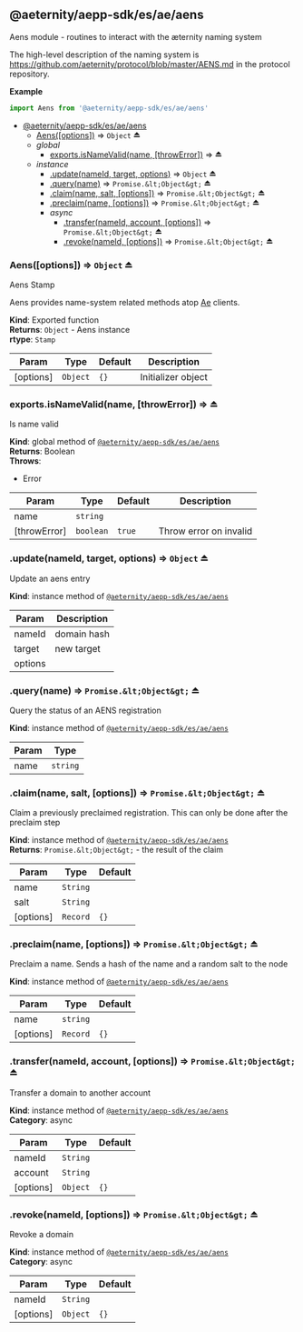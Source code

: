 <a id="module_@aeternity/aepp-sdk/es/ae/aens"></a>

## @aeternity/aepp-sdk/es/ae/aens
Aens module - routines to interact with the æternity naming system

The high-level description of the naming system is
https://github.com/aeternity/protocol/blob/master/AENS.md in the protocol
repository.

**Example**  
```js
import Aens from '@aeternity/aepp-sdk/es/ae/aens'
```

* [@aeternity/aepp-sdk/es/ae/aens](#module_@aeternity/aepp-sdk/es/ae/aens)
    * [Aens([options])](#exp_module_@aeternity/aepp-sdk/es/ae/aens--Aens) ⇒ `Object` ⏏
    * _global_
        * [exports.isNameValid(name, [throwError])](#exp_module_@aeternity/aepp-sdk/es/ae/aens--exports.isNameValid) ⇒ ⏏
    * _instance_
        * [.update(nameId, target, options)](#exp_module_@aeternity/aepp-sdk/es/ae/aens--update) ⇒ `Object` ⏏
        * [.query(name)](#exp_module_@aeternity/aepp-sdk/es/ae/aens--query) ⇒ `Promise.&lt;Object&gt;` ⏏
        * [.claim(name, salt, [options])](#exp_module_@aeternity/aepp-sdk/es/ae/aens--claim) ⇒ `Promise.&lt;Object&gt;` ⏏
        * [.preclaim(name, [options])](#exp_module_@aeternity/aepp-sdk/es/ae/aens--preclaim) ⇒ `Promise.&lt;Object&gt;` ⏏
        * _async_
            * [.transfer(nameId, account, [options])](#exp_module_@aeternity/aepp-sdk/es/ae/aens--transfer) ⇒ `Promise.&lt;Object&gt;` ⏏
            * [.revoke(nameId, [options])](#exp_module_@aeternity/aepp-sdk/es/ae/aens--revoke) ⇒ `Promise.&lt;Object&gt;` ⏏

<a id="exp_module_@aeternity/aepp-sdk/es/ae/aens--Aens"></a>

### Aens([options]) ⇒ `Object` ⏏
Aens Stamp

Aens provides name-system related methods atop
[Ae](#exp_module_@aeternity/aepp-sdk/es/ae--Ae) clients.

**Kind**: Exported function  
**Returns**: `Object` - Aens instance  
**rtype**: `Stamp`

| Param | Type | Default | Description |
| --- | --- | --- | --- |
| [options] | `Object` | <code>{}</code> | Initializer object |

<a id="exp_module_@aeternity/aepp-sdk/es/ae/aens--exports.isNameValid"></a>

### exports.isNameValid(name, [throwError]) ⇒ ⏏
Is name valid

**Kind**: global method of [`@aeternity/aepp-sdk/es/ae/aens`](#module_@aeternity/aepp-sdk/es/ae/aens)  
**Returns**: Boolean  
**Throws**:

- Error


| Param | Type | Default | Description |
| --- | --- | --- | --- |
| name | `string` |  |  |
| [throwError] | `boolean` | <code>true</code> | Throw error on invalid |

<a id="exp_module_@aeternity/aepp-sdk/es/ae/aens--update"></a>

### .update(nameId, target, options) ⇒ `Object` ⏏
Update an aens entry

**Kind**: instance method of [`@aeternity/aepp-sdk/es/ae/aens`](#module_@aeternity/aepp-sdk/es/ae/aens)  

| Param | Description |
| --- | --- |
| nameId | domain hash |
| target | new target |
| options |  |

<a id="exp_module_@aeternity/aepp-sdk/es/ae/aens--query"></a>

### .query(name) ⇒ `Promise.&lt;Object&gt;` ⏏
Query the status of an AENS registration

**Kind**: instance method of [`@aeternity/aepp-sdk/es/ae/aens`](#module_@aeternity/aepp-sdk/es/ae/aens)  

| Param | Type |
| --- | --- |
| name | `string` | 

<a id="exp_module_@aeternity/aepp-sdk/es/ae/aens--claim"></a>

### .claim(name, salt, [options]) ⇒ `Promise.&lt;Object&gt;` ⏏
Claim a previously preclaimed registration. This can only be done after the
preclaim step

**Kind**: instance method of [`@aeternity/aepp-sdk/es/ae/aens`](#module_@aeternity/aepp-sdk/es/ae/aens)  
**Returns**: `Promise.&lt;Object&gt;` - the result of the claim  

| Param | Type | Default |
| --- | --- | --- |
| name | `String` |  | 
| salt | `String` |  | 
| [options] | `Record` | <code>{}</code> | 

<a id="exp_module_@aeternity/aepp-sdk/es/ae/aens--preclaim"></a>

### .preclaim(name, [options]) ⇒ `Promise.&lt;Object&gt;` ⏏
Preclaim a name. Sends a hash of the name and a random salt to the node

**Kind**: instance method of [`@aeternity/aepp-sdk/es/ae/aens`](#module_@aeternity/aepp-sdk/es/ae/aens)  

| Param | Type | Default |
| --- | --- | --- |
| name | `string` |  | 
| [options] | `Record` | <code>{}</code> | 

<a id="exp_module_@aeternity/aepp-sdk/es/ae/aens--transfer"></a>

### .transfer(nameId, account, [options]) ⇒ `Promise.&lt;Object&gt;` ⏏
Transfer a domain to another account

**Kind**: instance method of [`@aeternity/aepp-sdk/es/ae/aens`](#module_@aeternity/aepp-sdk/es/ae/aens)  
**Category**: async  

| Param | Type | Default |
| --- | --- | --- |
| nameId | `String` |  | 
| account | `String` |  | 
| [options] | `Object` | <code>{}</code> | 

<a id="exp_module_@aeternity/aepp-sdk/es/ae/aens--revoke"></a>

### .revoke(nameId, [options]) ⇒ `Promise.&lt;Object&gt;` ⏏
Revoke a domain

**Kind**: instance method of [`@aeternity/aepp-sdk/es/ae/aens`](#module_@aeternity/aepp-sdk/es/ae/aens)  
**Category**: async  

| Param | Type | Default |
| --- | --- | --- |
| nameId | `String` |  | 
| [options] | `Object` | <code>{}</code> | 

